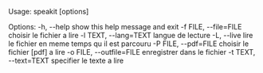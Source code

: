 Usage: speakit [options]

Options:
  -h, --help            show this help message and exit
  -f FILE, --file=FILE  choisir le fichier a lire
  -l TEXT, --lang=TEXT  langue de lecture
  -L, --live            lire le fichier en meme temps qu il est parcouru
  -P FILE, --pdf=FILE   choisir le fichier [pdf] a lire
  -o FILE, --outfile=FILE
                        enregistrer dans le fichier
  -t TEXT, --text=TEXT  specifier le texte a lire
